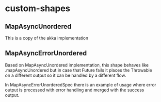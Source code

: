 # custom-shapes


## MapAsyncUnordered
This is a copy of the akka implementation


## MapAsyncErrorUnordered

Based on MapAsyncUnordered implementation, this shape behaves like .mapAsyncUnordered but in case that Future fails it places the Throwable on a different output 
so it can be handled by a different flow.

In MapAsyncErrorUnorderedSpec there is an example of usage where error output is processed with error handling and 
merged with the success output.